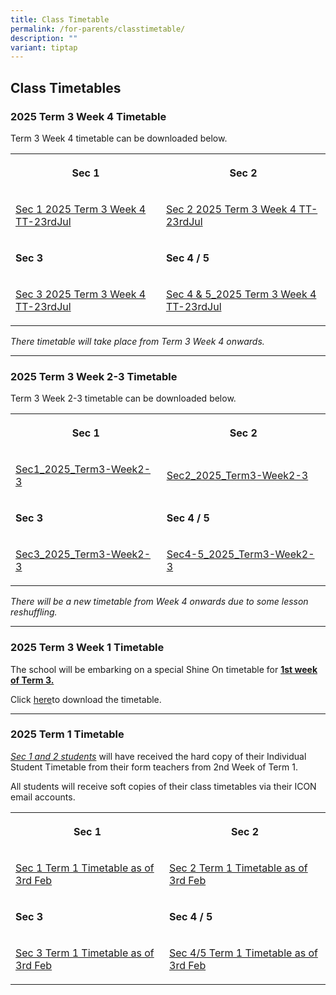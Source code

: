 ```yaml
---
title: Class Timetable
permalink: /for-parents/classtimetable/
description: ""
variant: tiptap
---
```

<h2><strong>Class Timetables</strong></h2>
<h3><strong>2025 Term 3 Week 4 Timetable</strong></h3>
<p>Term 3 Week 4 timetable can be downloaded below.</p>
<table style="minWidth: 50px">
<colgroup>
<col>
<col>
</colgroup>
<tbody>
<tr>
<th rowspan="1" colspan="1">
<p>Sec 1</p>
</th>
<th rowspan="1" colspan="1">
<p>Sec 2</p>
</th>
</tr>
<tr>
<td rowspan="1" colspan="1">
<p><a href="/files/CLASSES TT/2025/Sec_1_2025_Term_3W4_23rdJul.pdf" rel="noopener nofollow" target="_blank">Sec 1 2025 Term 3 Week 4 TT-23rdJul</a>
</p>
</td>
<td rowspan="1" colspan="1">
<p><a href="/files/CLASSES TT/2025/Sec_2_2025_Term_3W4_23rdJul.pdf" rel="noopener nofollow" target="_blank">Sec 2 2025 Term 3 Week 4 TT-23rdJul</a>
</p>
</td>
</tr>
<tr>
<td rowspan="1" colspan="1">
<p><strong>Sec 3</strong>
</p>
</td>
<td rowspan="1" colspan="1">
<p><strong>Sec 4 / 5</strong>
</p>
</td>
</tr>
<tr>
<td rowspan="1" colspan="1">
<p><a href="/files/CLASSES TT/2025/Sec_3_2025_Term_3W4_23rdJul.pdf" rel="noopener nofollow" target="_blank">Sec 3 2025 Term 3 Week 4 TT-23rdJul</a>
</p>
</td>
<td rowspan="1" colspan="1">
<p><a href="/files/CLASSES TT/2025/Sec_4_5_2025_Term_3W4_23rdJul.pdf" rel="noopener nofollow" target="_blank">Sec 4 &amp; 5_2025 Term 3 Week 4 TT-23rdJul</a>
</p>
</td>
</tr>
</tbody>
</table>
<p><em>There timetable will take place from Term 3 Week 4 onwards.</em>
</p>
<hr>
<p></p>
<h3><strong>2025 Term 3 Week 2-3 Timetable</strong></h3>
<p>Term 3 Week 2-3 timetable can be downloaded below.</p>
<table style="minWidth: 50px">
<colgroup>
<col>
<col>
</colgroup>
<tbody>
<tr>
<th rowspan="1" colspan="1">
<p>Sec 1</p>
</th>
<th rowspan="1" colspan="1">
<p>Sec 2</p>
</th>
</tr>
<tr>
<td rowspan="1" colspan="1">
<p><a href="/files/CLASSES TT/2025/Sec1_2025_Term_3_as_of_1st_Jul.pdf" rel="noopener nofollow" target="_blank">Sec1_2025_Term3-Week2-3</a>
</p>
</td>
<td rowspan="1" colspan="1">
<p><a href="/files/CLASSES TT/2025/Sec2_2025_Term_3_as_of_1st_Jul.pdf" rel="noopener nofollow" target="_blank">Sec2_2025_Term3-Week2-3</a>
</p>
</td>
</tr>
<tr>
<td rowspan="1" colspan="1">
<p><strong>Sec 3</strong>
</p>
</td>
<td rowspan="1" colspan="1">
<p><strong>Sec 4 / 5</strong>
</p>
</td>
</tr>
<tr>
<td rowspan="1" colspan="1">
<p><a href="/files/CLASSES TT/2025/Sec3_2025_Term_3_as_of_1st_Jul.pdf" rel="noopener nofollow" target="_blank">Sec3_2025_Term3-Week2-3</a>
</p>
</td>
<td rowspan="1" colspan="1">
<p><a href="/files/CLASSES TT/2025/Sec4_5_2025_Term_3_as_of_1st_Jul.pdf" rel="noopener nofollow" target="_blank">Sec4-5_2025_Term3-Week2-3</a>
</p>
</td>
</tr>
</tbody>
</table>
<p><em>There will be a new timetable from Week 4 onwards due to some lesson reshuffling.</em>
</p>
<hr>
<h3><strong>2025 Term 3 Week 1 Timetable</strong></h3>
<p>The school will be embarking on a special Shine On timetable for <strong><u>1st week of Term 3.</u></strong>
</p>
<p>Click <a href="/files/CLASSES TT/Classes_ShineOn2_V7.pdf" rel="noopener nofollow" target="_blank">here</a>to
download the timetable.</p>
<hr>
<p></p>
<h3><strong>2025 Term 1 Timetable</strong></h3>
<p><em><u>Sec 1 and 2 students</u> </em>will have received the hard copy
of their Individual Student Timetable from their form teachers from 2nd
Week of Term 1.</p>
<p></p>
<p>All students will receive soft copies of their class timetables via their
ICON email accounts.</p>
<p></p>
<table style="minWidth: 50px">
<colgroup>
<col>
<col>
</colgroup>
<tbody>
<tr>
<th rowspan="1" colspan="1">
<p>Sec 1</p>
</th>
<th rowspan="1" colspan="1">
<p>Sec 2</p>
</th>
</tr>
<tr>
<td rowspan="1" colspan="1">
<p><a href="https://drive.google.com/file/d/192YsJTwCDXARya4ULEtaEU7vMpaKMxpF/view?usp=sharing" rel="noopener nofollow" target="_blank">Sec 1 Term 1 Timetable as of 3rd Feb</a>
</p>
</td>
<td rowspan="1" colspan="1">
<p><a href="https://drive.google.com/file/d/1yxoyiKrxey766QdO6MZC_AwkEqkX0c5A/view?usp=sharing" rel="noopener nofollow" target="_blank">Sec 2 Term 1 Timetable as of 3rd Feb</a>
</p>
</td>
</tr>
<tr>
<td rowspan="1" colspan="1">
<p><strong>Sec 3</strong>
</p>
</td>
<td rowspan="1" colspan="1">
<p><strong>Sec 4 / 5</strong>
</p>
</td>
</tr>
<tr>
<td rowspan="1" colspan="1">
<p><a href="https://drive.google.com/file/d/1vreaLGc2Fc9JkfKMTEZdhosXdiWmxHTz/view?usp=sharing" rel="noopener nofollow" target="_blank">Sec 3 Term 1 Timetable as of 3rd Feb</a>
</p>
</td>
<td rowspan="1" colspan="1">
<p><a href="https://drive.google.com/file/d/14etM8w7-4M6lcy9FEyODpSBd223iMqnH/view?usp=sharing" rel="noopener nofollow" target="_blank">Sec 4/5 Term 1 Timetable as of 3rd Feb</a>
</p>
</td>
</tr>
</tbody>
</table>
<p></p>
<p></p>
<p></p>